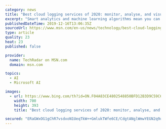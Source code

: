 ```yaml
---
category: news
title: "Best cloud logging services of 2020: monitor, analyse, and visualize logs"
excerpt: "Smart analytics and machine learning algorithms mean you can detect, respond to, and correct problems quickly and easily, as well as use them to mine for actionable insights. As you'd expect with a platform as powerful as Azure, there's a lot of potential under the hood, but it will take experience and some time to work most effectively with it."
publishedDateTime: 2019-12-16T13:06:35Z
sourceUrl: https://www.msn.com/en-us/news/technology/best-cloud-logging-services-of-2020-monitor-analyse-and-visualize-logs/ar-BBY2YGt
type: article
quality: 23
heat: 23
published: false

provider:
  name: TechRadar on MSN.com
  domain: msn.com

topics:
  - AI
  - Microsoft AI

images:
  - url: https://www.bing.com/th?id=ON.F04A83CE4802548850BFD12B3D9C59C6
    width: 700
    height: 393
    title: "Best cloud logging services of 2020: monitor, analyse, and visualize logs"

secured: "ERaGWxOG1gChR7vsdxoN1UeqTkW++GmlukTWfe6CE/CdgtANglWmwYEGN2q9ueNwsTN25AT8LCTv6JwBj/9SKpSMUTNeRF0N2KVMbNlFMUqyH6P5TyxQdyi4VWP0WFC114KreAqxKK7t1vaPI5I0WmhUwXi5XbK67E2R+evYODU0B8nxK8OTbd9ARBZPPTFyn5UT46oRejmMAcvcRY6H6YhAwd8Vi8iN+6s0Ss9MEgnlfeEZk1FRbr8P94m82J/mc1mH1bE5tCe3P5PYPpGaNA==;0DUUxAxEHPfV9fXtSJ8zbw=="
---
```


